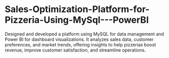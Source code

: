 # Sales-Optimization-Platform-for-Pizzeria-Using-MySql---PowerBI
Designed and developed a platform using MySQL for data management and Power BI for dashboard visualizations. It analyzes sales data, customer preferences, and market trends, offering insights to help pizzerias boost revenue, improve customer satisfaction, and streamline operations.
